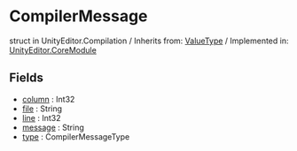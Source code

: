# CompilerMessage
struct in UnityEditor.Compilation
 / Inherits from: <a href="https://docs.unity3d.com/6000.1/Documentation/ScriptReference/ValueType.html">ValueType</a> / Implemented in: <a href="https://docs.unity3d.com/6000.1/Documentation/ScriptReference/UnityEditor.CoreModule.html">UnityEditor.CoreModule</a>

## Fields
- <a href="https://docs.unity3d.com/6000.1/Documentation/ScriptReference/CompilerMessage-column.html">column</a> : Int32
- <a href="https://docs.unity3d.com/6000.1/Documentation/ScriptReference/CompilerMessage-file.html">file</a> : String
- <a href="https://docs.unity3d.com/6000.1/Documentation/ScriptReference/CompilerMessage-line.html">line</a> : Int32
- <a href="https://docs.unity3d.com/6000.1/Documentation/ScriptReference/CompilerMessage-message.html">message</a> : String
- <a href="https://docs.unity3d.com/6000.1/Documentation/ScriptReference/CompilerMessage-type.html">type</a> : CompilerMessageType
